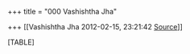 +++
title = "000 Vashishtha Jha"

+++
[[Vashishtha Jha	2012-02-15, 23:21:42 [Source](https://groups.google.com/g/bvparishat/c/YPCNViREndk)]]



[TABLE]

